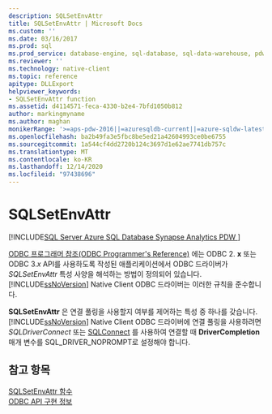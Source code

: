 ```yaml
---
description: SQLSetEnvAttr
title: SQLSetEnvAttr | Microsoft Docs
ms.custom: ''
ms.date: 03/16/2017
ms.prod: sql
ms.prod_service: database-engine, sql-database, sql-data-warehouse, pdw
ms.reviewer: ''
ms.technology: native-client
ms.topic: reference
apitype: DLLExport
helpviewer_keywords:
- SQLSetEnvAttr function
ms.assetid: d4114571-feca-4330-b2e4-7bfd1050b812
author: markingmyname
ms.author: maghan
monikerRange: '>=aps-pdw-2016||=azuresqldb-current||=azure-sqldw-latest||>=sql-server-2016||>=sql-server-linux-2017||=azuresqldb-mi-current'
ms.openlocfilehash: ba2b49fa3e5fbc8be5ed21a42604993ce0be6755
ms.sourcegitcommit: 1a544cf4dd2720b124c3697d1e62ae7741db757c
ms.translationtype: MT
ms.contentlocale: ko-KR
ms.lasthandoff: 12/14/2020
ms.locfileid: "97438696"
---
```

# <a name="sqlsetenvattr"></a>SQLSetEnvAttr
[!INCLUDE[SQL Server Azure SQL Database Synapse Analytics PDW ](../../includes/applies-to-version/sql-asdb-asdbmi-asa-pdw.md)]

  [ODBC 프로그래머 참조(ODBC Programmer's Reference)](../../odbc/reference/odbc-programmer-s-reference.md) 에는 ODBC 2. **x** 또는 ODBC 3.*x* API를 사용하도록 작성된 애플리케이션에서 ODBC 드라이버가 *SQLSetEnvAttr* 특성 사양을 해석하는 방법이 정의되어 있습니다. [!INCLUDE[ssNoVersion](../../includes/ssnoversion-md.md)] Native Client ODBC 드라이버는 이러한 규칙을 준수합니다.  
  
 **SQLSetEnvAttr** 은 연결 풀링을 사용할지 여부를 제어하는 특성 중 하나를 갖습니다. [!INCLUDE[ssNoVersion](../../includes/ssnoversion-md.md)] Native Client ODBC 드라이버에 연결 풀링을 사용하려면 *SQLDriverConnect* 또는 [SQLConnect](../../relational-databases/native-client-odbc-api/sqldriverconnect.md) 를 사용하여 연결할 때 **DriverCompletion** 매개 변수를 SQL_DRIVER_NOPROMPT로 설정해야 합니다.  
  
## <a name="see-also"></a>참고 항목  
 [SQLSetEnvAttr 함수](../../odbc/reference/syntax/sqlsetenvattr-function.md)   
 [ODBC API 구현 정보](../../relational-databases/native-client-odbc-api/odbc-api-implementation-details.md)  
  
